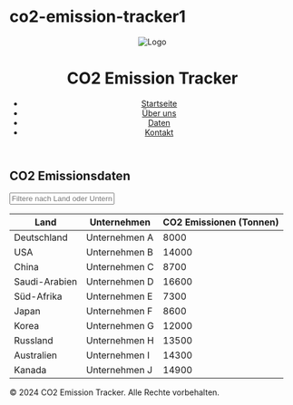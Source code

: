# co2-emission-tracker1
<html lang="de">
<head>
    <meta charset="UTF-8">
    <meta name="viewport" content="width=device-width, initial-scale=1.0">
    <link rel="stylesheet" href="style.css">
    <title>CO2 Emissionsdaten</title>
</head>
<body>
    <header>
        <img src="logo.png" alt="Logo" />
        <h1>CO2 Emission Tracker</h1>
        <nav>
            <ul>
                <li><a href="#home">Startseite</a></li>
                <li><a href="#about">Über uns</a></li>
                <li><a href="#data">Daten</a></li>
                <li><a href="#contact">Kontakt</a></li>
            </ul>
        </nav>
    </header>
    <main>
        <section id="data">
            <h2>CO2 Emissionsdaten</h2>
            <input type="text" id="filter" placeholder="Filtere nach Land oder Unternehmen" />
            <table id="emissionTable">
                <thead>
                    <tr>
                        <th>Land</th>
                        <th>Unternehmen</th>
                        <th>CO2 Emissionen (Tonnen)</th>
                    </tr>
                </thead>
                <tbody>
                    <tr>
                        <td>Deutschland</td>
                        <td>Unternehmen A</td>
                        <td>8000</td>
                    </tr>
                    <tr>
                        <td>USA</td>
                        <td>Unternehmen B</td>
                        <td>14000</td>
                    </tr>
                    <tr>
                     <td>China</td>
                        <td>Unternehmen C</td>
                        <td>8700</td>
                    </tr>
                     <tr>
                     <td>Saudi-Arabien</td>
                        <td>Unternehmen D</td>
                        <td>16600</td>
                    </tr>
                      <tr>
                     <td>Süd-Afrika</td>
                        <td>Unternehmen E</td>
                        <td>7300</td>
                    </tr>
                      <tr>
                     <td>Japan</td>
                        <td>Unternehmen F</td>
                        <td>8600</td>
                    </tr>
                      <tr>
                     <td>Korea</td>
                        <td>Unternehmen G</td>
                        <td>12000</td>
                    </tr>
                      <tr>
                     <td>Russland</td>
                        <td>Unternehmen H</td>
                        <td>13500</td>
                    </tr>
                      <tr>
                     <td>Australien</td>
                        <td>Unternehmen I</td>
                        <td>14300</td>
                    </tr>
                      <tr>
                     <td>Kanada</td>
                        <td>Unternehmen J</td>
                        <td>14900</td>
                    </tr>
                </tbody>
            </table>
        </section>
    </main>
    <footer>
        <p>© 2024 CO2 Emission Tracker. Alle Rechte vorbehalten.</p>
    </footer>
<body {
font-family: Arial, sans-serif;
margin: 0;
padding: 0;
}

<header {
background-color: #2e8b57;
color: white;
padding: 30px:
}

<footer {
background-color: #2e8b57;
color: white;
text-align: center;
padding: 10px;
position: relative;
bottom: 0;
width: 100%;
}
